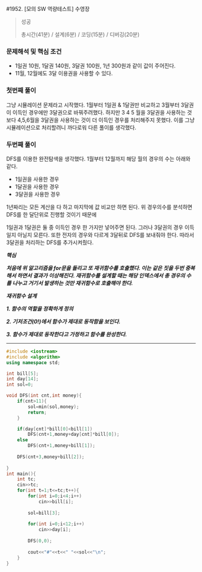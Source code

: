 #1952. [모의 SW 역량테스트] 수영장

> [문제]:https://swexpertacademy.com/main/code/problem/problemSolver.do?contestProbId=AV5PpFQaAQMDFAUq
>
> 성공
>
> 총시간(41분) / 설계(6분) / 코딩(15분) / 디버깅(20분)

### 문제해석 및 핵심 조건

- 1일권 10원, 1달권 140원, 3달권 100원, 1년 300원과 같이 값이 주어진다.
- 11월, 12월에도 3달 이용권을 사용할 수 있다.



### 첫번째 풀이

그냥 시뮬레이션 문제라고 시작했다. 1월부터 1일권 & 1달권만 비교하고 3월부터 3달권이 이득인 경우에만 3달권으로 바꿔주려했다. 하지만   3 4 5 월을 3달권을 사용하는 것보다 4,5,6월을 3달권을 사용하는 것이 더 이득인 경우를 처리해주지 못했다. 이를 그냥 시뮬레이션으로 처리할려니 까다로워 다른 풀이를 생각했다.



### 두번째 풀이

DFS를 이용한 완전탐색을 생각했다.  1월부터 12월까지 해당 월의 경우의 수는 아래와 같다.

- 1일권을 사용한 경우
- 1달권을 사용한 경우
- 3달권을 사용한 경우

1년짜리는 모든 계산을 다 하고 마지막에 값 비교만 하면 된다. 위 경우의수를 분석하면 DFS를 한 달단위로 진행할 것이기 때문에

1일권과 1달권은 둘 중 이득인 경우 한 가지만 넣어주면 된다. 그러나 3달권의 경우 이득일지 아닐지 모른다. 또한 전자의 경우와 다르게 3달뒤로 DFS를 보내줘야 한다. 따라서 3달권을 처리하는 DFS를 추가시켜줬다.

***핵심***

***처음에 위 알고리즘을 for문을 돌리고 또 재귀함수를 호출했다.  이는 같은 짓을 두번 중복해서 하면서 결과가 이상해진다. 재귀함수를 설계할 때는 해당 인덱스에서 총 경우의 수를 나누고 거기서 발생하는 것만 재귀함수로 호출해야 한다.***

***재귀함수 설계***

***1. 함수의 역할을 정확하게 정의***

***2. 기저조건(0!)에서 함수가 제대로 동작함을 보인다.***

***3. 함수가 제대로 동작한다고 가정하고 함수를 완성한다.***

***

``` C++
#include <iostream>
#include <algorithm>
using namespace std;

int bill[5];
int day[14];
int sol=0;

void DFS(int cnt,int money){
    if(cnt>11){
        sol=min(sol,money);
        return;
    }

    if(day[cnt]*bill[0]<bill[1])
        DFS(cnt+1,money+day[cnt]*bill[0]);
    else
        DFS(cnt+1,money+bill[1]);
    
    DFS(cnt+3,money+bill[2]);
    
}
int main(){
    int tc;
    cin>>tc;
    for(int t=1;t<=tc;t++){
        for(int i=0;i<4;i++)
            cin>>bill[i];
  
        sol=bill[3];
      
        for(int i=0;i<12;i++)
            cin>>day[i];
      
        DFS(0,0);   
      
        cout<<"#"<<t<<" "<<sol<<"\n";
    }    
}

```



